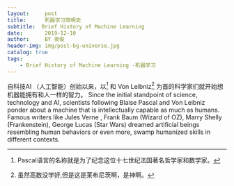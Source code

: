 ```yaml
---
layout:     post
title:      机器学习简明史
subtitle:  Brief History of Machine Learning
date:       2019-12-10
author:     BY 英俊
header-img: img/post-bg-universe.jpg
catalog: true
tags:
    - Brief History of Machine Learning -机器学习
---
```


自科技AI （人工智能）创始以来，以[^Blaise Pascal]
和 Von Leibniz[^2]
为首的科学家们就开始想机器能拥有和人一样的智力。
Since the initial standpoint of science, technology and AI, scientists following Blaise Pascal and Von Leibniz ponder about a machine that is intellectually capable as much as humans. Famous writers like Jules
Verne , Frank Baum (Wizard of OZ), Marry Shelly (Frankenstein), George Lucas (Star Wars) dreamed artificial beings resembling human behaviors or even more, swamp humanized skills in different contexts.
 
[^Blaise Pascal]: Pascal语言的名称就是为了纪念这位十七世纪法国著名哲学家和数学家。
[^2]: 虽然高数没学好,但是这是莱布尼茨啊，是神啊。
